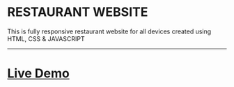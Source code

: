 <h1>RESTAURANT WEBSITE</h1>

<p>This is fully responsive restaurant website for all devices created using <br>HTML, CSS & JAVASCRIPT</p>
<hr/>
<h1><b><a href="https://psoftonic.github.io/restaurant-website/" target="_blank">Live Demo</a></b></h1>
